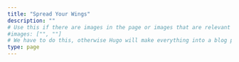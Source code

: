 ```yaml
---
title: "Spread Your Wings"
description: ""
# Use this if there are images in the page or images that are relevant to the page    
#images: ["", ""] 
# We have to do this, otherwise Hugo will make everything into a blog post
type: page
---
```

